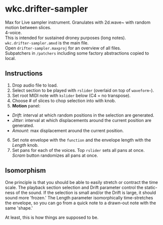 # wkc.drifter-sampler
Max for Live sampler instrument. Granulates with 2d.wave~ with random motion between slices.  
4-voice.  
This is intended for sustained droney purposes (long notes).  
`wkc.drifter-sampler.amxd` is the main file.  
Open `drifter-sampler.maxproj` for an overview of all files.  
Subpatchers in `/patchers` including some factory abstractions copied to local.  

## Instructions
1. Drop audio file to load.
2. Select section to be played with `rslider` (overlaid on top of `waveform~`).
3. Set root MIDI note with `kslider` below (C4 = no transpose).
4. Choose # of slices to chop selection into with knob.
5. **Motion** panel:
  * *Drift*: interval at which random positions in the selection are generated.
  * *Jitter*: interval at which displacements around the current position are generated.
  * *Amount*: max displacement around the current position.
6. Set note envelope with the `function` and the envelope length with the *Length* knob.
7. Set pans for each of the voices. Top `rslider` sets all pans at once. *Scram* button randomizes all pans at once.

## Isomorphism
One principle is that you should be able to easily stretch or contract the time scale.
The playback section selection and Drift parameter control the static-ness of the sound.
If the selection is small and/or the Drift is large, it should sound more 'frozen.'
The Length parameter isomorphically time-stretches the envelope, so you can go from a quick note to a drawn-out note with the same 'shape.'

At least, this is how things are supposed to be.
